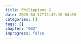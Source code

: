 ```yaml
---
title: Philippians 2
date: 2020-04-12T12:47:10-04:00
categories: []
tags: []
chapter: "002"
inprogress: false
---
```


